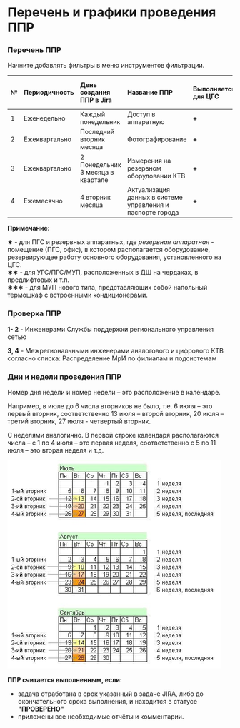 # Перечень и графики проведения ППР

### **Перечень ППР** <a id="id-1.&#x41F;&#x435;&#x440;&#x435;&#x447;&#x435;&#x43D;&#x44C;&#x438;&#x433;&#x440;&#x430;&#x444;&#x438;&#x43A;&#x438;&#x43F;&#x440;&#x43E;&#x432;&#x435;&#x434;&#x435;&#x43D;&#x438;&#x44F;&#x41F;&#x41F;&#x420;.-&#x41F;&#x435;&#x440;&#x435;&#x447;&#x435;&#x43D;&#x44C;&#x41F;&#x41F;&#x420;"></a>

Начните добавлять фильтры в меню инструментов фильтрации.

| **№** | **Периодичность** | День создания ППР в Jira | **Название ППР** | **Выполняется: для ЦГС** | **для ПГС∗** | **для УГС/ПГС \(ДШ\)∗∗** | **для МУП \(термошкаф\)∗∗∗** |
| :--- | :--- | :--- | :--- | :--- | :--- | :--- | :--- |
| 1 | Еженедельно | Каждый понедельник | Доступ в аппаратную | **+** | **+** |  |  |
| 2 | Ежеквартально | Последний вторник месяца | Фотографирование | **+** | **+** | **+** | **+** |
| 3 | Ежеквартально | 2 Понедельник  3 месяца в квартале | Измерения на резервном оборудовании КТВ | **+** |  |  |  |
| 4 | Ежемесячно | 4 вторник месяца | Актуализация данных в системе управления и паспорте города | **+** |  |  |  |

**Примечание:**

**∗** - для ПГС и резервных аппаратных, где _резервная аппаратная_ - помещение \(ПГС, офис\), в котором располагается оборудование, резервирующее работу основного оборудования, установленного на ЦГС.  
**∗∗** - для УГС/ПГС/МУП, расположенных в ДШ на чердаках, в предлифтовых и т.п.  
**∗∗∗** - для МУП нового типа, представляющих собой напольный термошкаф с встроенными кондиционерами.

### **Проверка ППР** <a id="id-1.&#x41F;&#x435;&#x440;&#x435;&#x447;&#x435;&#x43D;&#x44C;&#x438;&#x433;&#x440;&#x430;&#x444;&#x438;&#x43A;&#x438;&#x43F;&#x440;&#x43E;&#x432;&#x435;&#x434;&#x435;&#x43D;&#x438;&#x44F;&#x41F;&#x41F;&#x420;.-&#x41F;&#x41F;&#x420;&#x43F;&#x440;&#x43E;&#x432;&#x435;&#x440;&#x44F;&#x44E;&#x442;&#x441;&#x44F;:"></a>

**1- 2** - Инженерами Службы поддержки регионального управления сетью

**3, 4** - Межрегиональными инженерами аналогового и цифрового КТВ согласно списка: Распределение МрИ по филиалам и подсистемам

### **Дни и недели проведения ППР** <a id="id-1.&#x41F;&#x435;&#x440;&#x435;&#x447;&#x435;&#x43D;&#x44C;&#x438;&#x433;&#x440;&#x430;&#x444;&#x438;&#x43A;&#x438;&#x43F;&#x440;&#x43E;&#x432;&#x435;&#x434;&#x435;&#x43D;&#x438;&#x44F;&#x41F;&#x41F;&#x420;.-&#x414;&#x43D;&#x438;&#x438;&#x43D;&#x435;&#x434;&#x435;&#x43B;&#x438;&#x43F;&#x440;&#x43E;&#x432;&#x435;&#x434;&#x435;&#x43D;&#x438;&#x44F;&#x41F;&#x41F;&#x420;"></a>

Номер дня недели и номер недели – это расположение в календаре.

Например, в июле до 6 числа вторников не было, т.е. 6 июля – это первый вторник, соответственно 13 июля – второй вторник, 20 июля – третий вторник, 27 июля - четвертый вторник.

С неделями аналогично. В первой строке календаря располагаются числа – с 1 по 4 июля – это первая неделя, соответственно с 5 по 11 июля – это вторая неделя и т.д.

![](../../.gitbook/assets/grafik.jpg)

**ППР считается выполненным, если:**

* задача отработана в срок указанный в задаче JIRA, либо до окончательного срока выполнения, и находится в статусе **"ПРОВЕРЕНО"**
* приложены все необходимые отчёты и комментарии.

